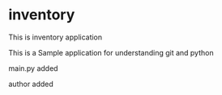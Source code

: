 # inventory
This is inventory application

This is a Sample application for understanding git and python

main.py added

author added
